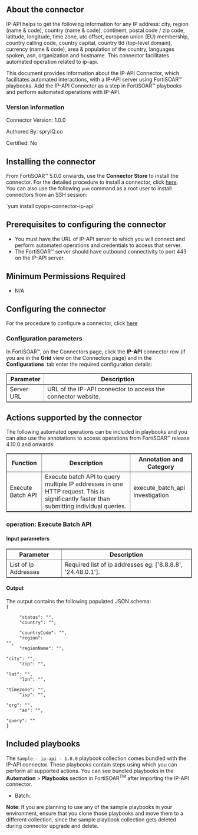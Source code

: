 ## About the connector
IP-API helps to get the following information for any IP address: city, region (name & code), country (name & code), continent, postal code / zip code, latitude, longitude, time zone,  utc offset, european union (EU) membership, country calling code, country capital, country tld (top-level domain), currency (name & code), area & population of the country, languages spoken, asn, organization and hostname. This connector facilitates automated operation related to ip-api.
<p>This document provides information about the IP-API Connector, which facilitates automated interactions, with a IP-API server using FortiSOAR&trade; playbooks. Add the IP-API Connector as a step in FortiSOAR&trade; playbooks and perform automated operations with IP-API.</p>

### Version information

Connector Version: 1.0.0


Authored By: spryIQ.co

Certified: No
## Installing the connector
<p>From FortiSOAR&trade; 5.0.0 onwards, use the <strong>Connector Store</strong> to install the connector. For the detailed procedure to install a connector, click <a href="https://docs.fortinet.com/document/fortisoar/0.0.0/installing-a-connector/1/installing-a-connector" target="_top">here</a>.<br>You can also use the following <code>yum</code> command as a root user to install connectors from an SSH session:</p>
`yum install cyops-connector-ip-api`

## Prerequisites to configuring the connector
- You must have the URL of IP-API server to which you will connect and perform automated operations and credentials to access that server.
- The FortiSOAR&trade; server should have outbound connectivity to port 443 on the IP-API server.

## Minimum Permissions Required
- N/A

## Configuring the connector
For the procedure to configure a connector, click [here](https://docs.fortinet.com/document/fortisoar/0.0.0/configuring-a-connector/1/configuring-a-connector)
### Configuration parameters
<p>In FortiSOAR&trade;, on the Connectors page, click the <strong>IP-API</strong> connector row (if you are in the <strong>Grid</strong> view on the Connectors page) and in the <strong>Configurations&nbsp;</strong> tab enter the required configuration details:&nbsp;</p>
<table border=1><thead><tr><th>Parameter<br></th><th>Description<br></th></tr></thead><tbody><tr><td>Server URL<br></td><td>URL of the IP-API connector to access the connector website.<br>
</tbody></table>

## Actions supported by the connector
The following automated operations can be included in playbooks and you can also use the annotations to access operations from FortiSOAR&trade; release 4.10.0 and onwards:
<table border=1><thead><tr><th>Function<br></th><th>Description<br></th><th>Annotation and Category<br></th></tr></thead><tbody><tr><td>Execute Batch API<br></td><td>Execute batch API to query multiple IP addresses in one HTTP request. This is significantly faster than submitting individual queries.<br></td><td>execute_batch_api <br/>Investigation<br></td></tr>
</tbody></table>

### operation: Execute Batch API
#### Input parameters
<table border=1><thead><tr><th>Parameter<br></th><th>Description<br></th></tr></thead><tbody><tr><td>List of Ip Addresses<br></td><td>Required list of ip addresses eg: ['8.8.8.8', '24.48.0.1'].<br>
</td></tr></tbody></table>

#### Output
The output contains the following populated JSON schema:
<code><br>{
</code><code><br>&nbsp;&nbsp;&nbsp;&nbsp;    "status": "",
</code><code><br>&nbsp;&nbsp;&nbsp;&nbsp;    "country": "",
</code><code><br>&nbsp;&nbsp;&nbsp;&nbsp;    "countryCode": "",
</code><code><br>&nbsp;&nbsp;&nbsp;&nbsp;    "region": "",
</code><code><br>&nbsp;&nbsp;&nbsp;&nbsp;    "regionName": "",
</code><code><br>&nbsp;&nbsp;&nbsp;&nbsp;    "city": "",
</code><code><br>&nbsp;&nbsp;&nbsp;&nbsp;    "zip": "",
</code><code><br>&nbsp;&nbsp;&nbsp;&nbsp;    "lat": "",
</code><code><br>&nbsp;&nbsp;&nbsp;&nbsp;    "lon": "",
</code><code><br>&nbsp;&nbsp;&nbsp;&nbsp;    "timezone": "",
</code><code><br>&nbsp;&nbsp;&nbsp;&nbsp;    "isp": "",
</code><code><br>&nbsp;&nbsp;&nbsp;&nbsp;    "org": "",
</code><code><br>&nbsp;&nbsp;&nbsp;&nbsp;    "as": "",
</code><code><br>&nbsp;&nbsp;&nbsp;&nbsp;    "query": ""
</code><code><br>}</code>
## Included playbooks
The `Sample - ip-api - 1.0.0` playbook collection comes bundled with the IP-API connector. These playbooks contain steps using which you can perform all supported actions. You can see bundled playbooks in the **Automation** > **Playbooks** section in FortiSOAR<sup>TM</sup> after importing the IP-API connector.

- Batch:

**Note**: If you are planning to use any of the sample playbooks in your environment, ensure that you clone those playbooks and move them to a different collection, since the sample playbook collection gets deleted during connector upgrade and delete.
